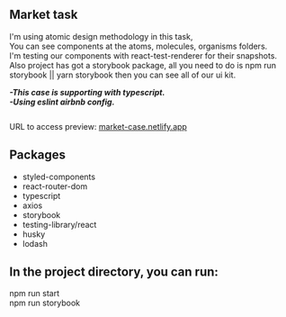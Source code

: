 ## Market task
I'm using atomic design methodology in this task, <br>
You can see components at the atoms, molecules, organisms folders. <br>
I'm testing our components with react-test-renderer for their snapshots. <br>
Also project has got a storybook package, all you need to do is npm run  storybook || yarn storybook then you can see all of our ui kit.
<br>
<div style="margin:10px 0;font-weight:bold;">
<i>-This case is supporting with typescript.</i> <br>
<i>-Using eslint airbnb config.</i>
</div>
<br>
URL to access preview: <a target="_blank" href="https://market-case.netlify.app">market-case.netlify.app</a>

## Packages
<ul>
<li>styled-components</li>
<li>react-router-dom</li>
<li>typescript</li>
<li>axios</li>
<li>storybook</li>
<li>testing-library/react</li>
<li>husky</li>
<li>lodash</li>
</ul>

## In the project directory, you can run:
npm run start <br>
npm run storybook
